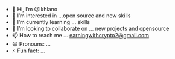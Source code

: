 - 👋 Hi, I’m @Ikhlano
- 👀 I’m interested in ...open source and new skills
- 🌱 I’m currently learning ... skills
- 💞️ I’m looking to collaborate on ... new projects and opensource
- 📫 How to reach me ... earningwithcrypto2@gmail.com 
- 😄 Pronouns: ...
- ⚡ Fun fact: ...

<!---
Ikhlano/Ikhlano is a ✨ special ✨ repository because its `README.md` (this file) appears on your GitHub profile.
You can click the Preview link to take a look at your changes.
--->
